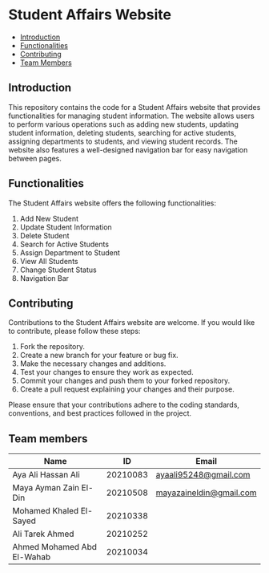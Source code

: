 # Student Affairs Website

- [Introduction](#introduction)
- [Functionalities](#functionalities)
- [Contributing](#contributing)
- [Team Members](#team-members)

## Introduction

This repository contains the code for a Student Affairs website that provides functionalities for managing student information. The website allows users to perform various operations such as adding new students, updating student information, deleting students, searching for active students, assigning departments to students, and viewing student records. The website also features a well-designed navigation bar for easy navigation between pages.

## Functionalities

The Student Affairs website offers the following functionalities:

1. Add New Student
2. Update Student Information
3. Delete Student
4. Search for Active Students
5. Assign Department to Student
6. View All Students
7. Change Student Status
8. Navigation Bar

## Contributing

Contributions to the Student Affairs website are welcome. If you would like to contribute, please follow these steps:

1. Fork the repository.
2. Create a new branch for your feature or bug fix.
3. Make the necessary changes and additions.
4. Test your changes to ensure they work as expected.
5. Commit your changes and push them to your forked repository.
6. Create a pull request explaining your changes and their purpose.

Please ensure that your contributions adhere to the coding standards, conventions, and best practices followed in the project.

## Team members
| Name | ID | Email |
|------|----|-------|
| Aya Ali Hassan Ali | 20210083 | ayaali95248@gmail.com  |
| Maya Ayman Zain El-Din | 20210508 | mayazaineldin@gmail.com |
| Mohamed Khaled El-Sayed | 20210338 |  |
| Ali Tarek Ahmed | 20210252 |  |
| Ahmed Mohamed Abd El-Wahab | 20210034 |  |
